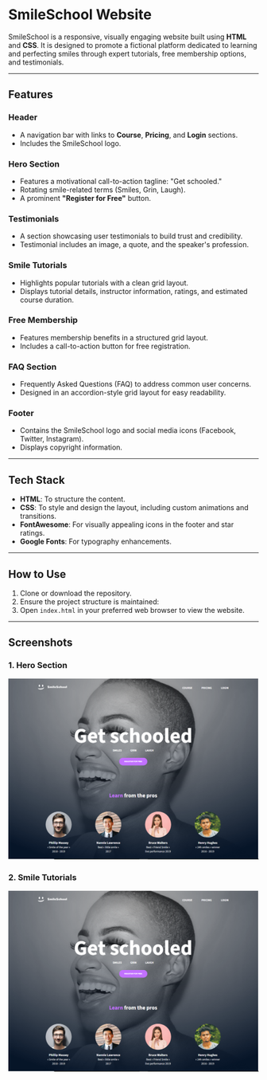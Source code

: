 # SmileSchool Website

SmileSchool is a responsive, visually engaging website built using **HTML** and **CSS**. It is designed to promote a fictional platform dedicated to learning and perfecting smiles through expert tutorials, free membership options, and testimonials. 

---

## Features

### Header
- A navigation bar with links to **Course**, **Pricing**, and **Login** sections.
- Includes the SmileSchool logo.

### Hero Section
- Features a motivational call-to-action tagline: "Get schooled."
- Rotating smile-related terms (Smiles, Grin, Laugh).
- A prominent **"Register for Free"** button.

### Testimonials
- A section showcasing user testimonials to build trust and credibility.
- Testimonial includes an image, a quote, and the speaker's profession.

### Smile Tutorials
- Highlights popular tutorials with a clean grid layout.
- Displays tutorial details, instructor information, ratings, and estimated course duration.

### Free Membership
- Features membership benefits in a structured grid layout.
- Includes a call-to-action button for free registration.

### FAQ Section
- Frequently Asked Questions (FAQ) to address common user concerns.
- Designed in an accordion-style grid layout for easy readability.

### Footer
- Contains the SmileSchool logo and social media icons (Facebook, Twitter, Instagram).
- Displays copyright information.

---

## Tech Stack
- **HTML**: To structure the content.
- **CSS**: To style and design the layout, including custom animations and transitions.
- **FontAwesome**: For visually appealing icons in the footer and star ratings.
- **Google Fonts**: For typography enhancements.

---

## How to Use
1. Clone or download the repository.
2. Ensure the project structure is maintained:
3. Open `index.html` in your preferred web browser to view the website.

---

## Screenshots
### 1. Hero Section
![alt text](image-2.png)

### 2. Smile Tutorials
![Hero section screenshot](./assets/hero-section.png)